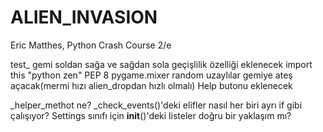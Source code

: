 # ALIEN_INVASION
Eric Matthes, 
    Python Crash Course 2/e

test_
gemi soldan sağa ve sağdan sola geçişlilik özelliği eklenecek
import this "python zen"
PEP 8
pygame.mixer
random uzaylılar gemiye ateş açacak(mermi hızı alien_dropdan hızlı olmalı)
Help butonu eklenecek

_helper_methot ne?
_check_events()'deki elifler nasıl her biri ayrı if gibi çalışıyor?
Settings sınıfı için __init__()'deki listeler doğru bir yaklaşım mı?